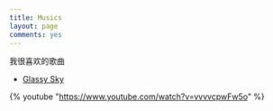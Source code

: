 ```yaml
---
title: Musics
layout: page
comments: yes
---
```


我很喜欢的歌曲

* [Glassy Sky](https://www.youtube.com/watch?v=vvvvcpwFw5o)

{% youtube "https://www.youtube.com/watch?v=vvvvcpwFw5o" %}